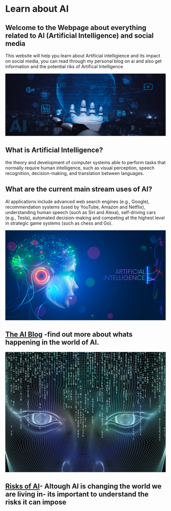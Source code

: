 # Learn about AI

## Welcome to the Webpage about everything related to AI (Artificial Intelligence) and social media

This website will help ypu learn about Artificial intelligience and its impact on social media, you can read through my personal blog on ai and also get information and the potential riks of Artifical Intelligence

![Header](assets/img/AI-Social-Media.png)

## What is Artificial Intelligence?
the theory and development of computer systems able to perform tasks that normally require human intelligence, such as visual perception, speech recognition, decision-making, and translation between languages.

## What are the current main stream uses of AI?
AI applications include advanced web search engines (e.g., Google), recommendation systems (used by YouTube, Amazon and Netflix), understanding human speech (such as Siri and Alexa), self-driving cars (e.g., Tesla), automated decision-making and competing at the highest level in strategic game systems (such as chess and Go).

![](assets/img/AI-2.jpg)
##  [The AI Blog](aiblogs.md) -find out more about whats happening in the world of AI.

![](assets/img/AI-3.png)
## [Risks of AI](airisks.md)- Altough AI is changing the world we are living in- its important to understand the risks it can impose ##










